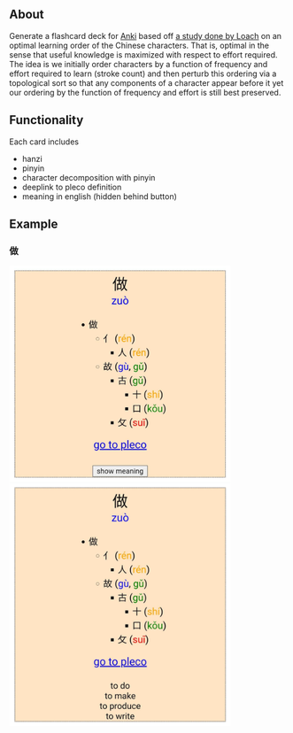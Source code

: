 ## About
Generate a flashcard deck for [Anki](https://apps.ankiweb.net/) based off [a study done by Loach](https://arxiv.org/abs/1602.08742) on an optimal learning order of the Chinese characters. That is, optimal in the sense that useful knowledge is maximized with respect to effort required. The idea is we initially order characters by a function of frequency and effort required to learn (stroke count) and then perturb this ordering via a topological sort so that any components of a character appear before it yet our ordering by the function of frequency and effort is still best preserved.

## Functionality
Each card includes
- hanzi
- pinyin
- character decomposition with pinyin
- deeplink to pleco definition
- meaning in english (hidden behind button)

## Example
### 做
<img style="vertical-align: top;" alt="做 meaning hidden" src="images/zuo4_meaning_hidden.jpg" width="400" />
<img style="vertical-align: top;" alt="做 meaning shown" src="images/zuo4_meaning_shown.jpg" width="400" />
